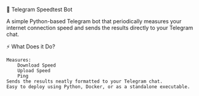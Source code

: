 📡 Telegram Speedtest Bot

A simple Python-based Telegram bot that periodically measures your internet connection speed and sends the results directly to your Telegram chat.

⚡ What Does it Do?

    Measures:
        Download Speed
        Upload Speed
        Ping
    Sends the results neatly formatted to your Telegram chat.
    Easy to deploy using Python, Docker, or as a standalone executable.
